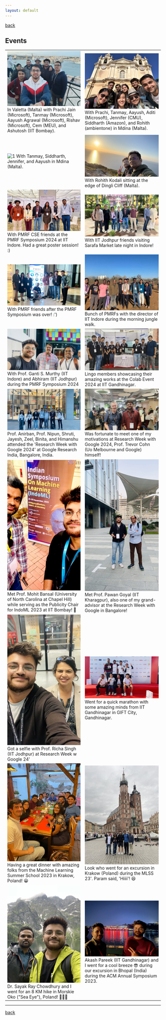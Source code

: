 ```yaml
---
layout: default
---
```


[back](./)

## Events

| | |
|-|-|
| <img src="./gallery/malta-friends.jpg"  alt="1" > In Valetta (Malta) with Prachi Jain (Microsoft), Tanmay (Microsoft), Aayush Agrawal (Microsoft), Rishav (Microsoft), Cem (MEU), and Ashutosh (IIT Bombay). | <img src="./gallery/malta-friends2.jpg" alt="2" >  With Prachi, Tanmay, Aayush, Aditi (Microsoft), Jennifer (CMU), Siddharth (Amazon), and Rohith (ambientone) in Mdina (Malta). |
| <img src="./gallery/malta-friends3.jpg"  alt="1" > With Tanmay, Siddharth, Jennifer, and Aayush in Mdina (Malta). | <img src="./gallery/malta-rohit.jpg" alt="2" > With Rohith Kodali sitting at the edge of Dingli Cliff (Malta). |
| <img src="./gallery/pmrf-cse.jpg"  alt="1" > With PMRF CSE friends at the PMRF Symposium 2024 at IIT Indore. Had a great poster session! :) | <img src="./gallery/pmrf-friends.jpg" alt="2" > With IIT Jodhpur friends visiting Sarafa Market late night in Indore!  |
| <img src="./gallery/pmrf-friends2.jpg"  alt="1" > With PMRF friends after the PMRF Symposium was over! :') | <img src="./gallery/pmrf-iiti.jpg" alt="2" > Bunch of PMRFs with the director of IIT Indore during the morning jungle walk.   |
| <img src="./gallery/pmrf-prof.jpg"  alt="1" > With Prof. Ganti S. Murthy (IIT Indore) and Abhiram (IIT Jodhpur) during the PMRF Symposium 2024 | <img src="./gallery/colab-iitgn.jpg" alt="2" > Lingo members showcasing their amazing works at the Colab Event 2024 at IIT Gandhinagar.   |
| <img src="./gallery/grw-iitgn.jpg"  alt="1" > Prof. Anirban, Prof. Nipun, Shruti, Jayesh, Zeel, Binita, and Himanshu attended the 'Research Week with Google 2024' at Google Research India, Bangalore, India. | <img src="./gallery/grw-trevor.jpg" alt="2" > Was fortunate to meet one of my motivations at Research Week with Google 2024, Prof. Trevor Cohn (Uo Melbourne and Google) himself!   |
| <img src="./gallery/indoml-mohit.jpg"  alt="1" > Met Prof. Mohit Bansal (University of North Carolina at Chapel Hill) while serving as the Publicity Chair for IndoML 2023 at IIT Bombay! 🤯 | <img src="./gallery/grw-pawan.jpg" alt="2" > Met Prof. Pawan Goyal (IIT Kharagpur), also one of my grand-advisor at the Research Week with Google in Bangalore!   |
| <img src="./gallery/grw-richa.jpg"  alt="1" > Got a selfie with Prof. Richa Singh (IIT Jodhpur) at Research Week w Google 24' | <img src="./gallery/marathon.jpg" alt="2" > Went for a quick marathon with some amazing minds from IIT Gandhinagar in GIFT City, Gandhinagar.  |
| <img src="./gallery/mlss-friends.jpg"  alt="1" > Having a great dinner with amazing folks from the Machine Learning Summer School 2023 in Krakow, Poland! 😀 | <img src="./gallery/mlss-group.jpg" alt="2" > Look who went for an excursion in Krakow (Poland) during the MLSS 23'. Param said, 'Hiiii'! 😆  |
| <img src="./gallery/mlss-sayak.jpg"  alt="1" > Dr. Sayak Ray Chowdhury and I went for an 8 KM hike in Morskie Oko ("Sea Eye"), Poland! 🚶🏻‍♂️ | <img src="./gallery/acm-akash.jpg" alt="2" > Akash Pareek (IIT Gandhinagar) and I went for a cool breeze 😎 during our excursion in Bhopal (India) during the ACM Annual Symposium 2023. |


---

[back](./)
